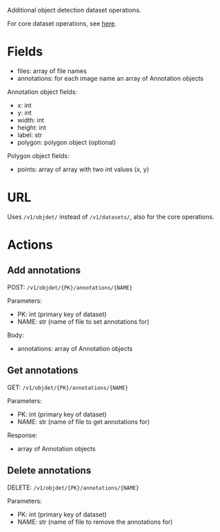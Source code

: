 Additional object detection dataset operations.

For core dataset operations, see [here](datasets.md).

# Fields

  * files: array of file names
  * annotations: for each image name an array of Annotation objects

Annotation object fields:

  * x: int
  * y: int
  * width: int
  * height: int
  * label: str
  * polygon: polygon object (optional)
  
Polygon object fields:

  * points: array of array with two int values (x, y)

# URL

Uses `/v1/objdet/` instead of `/v1/datasets/`, 
also for the core operations.

# Actions

## Add annotations

POST: `/v1/objdet/{PK}/annotations/{NAME}`

Parameters:

  * PK: int (primary key of dataset)
  * NAME: str (name of file to set annotations for)

Body:

  * annotations: array of Annotation objects

## Get annotations

GET: `/v1/objdet/{PK}/annotations/{NAME}`

Parameters:

  * PK: int (primary key of dataset)
  * NAME: str (name of file to get annotations for)

Response:

  * array of Annotation objects

## Delete annotations

DELETE: `/v1/objdet/{PK}/annotations/{NAME}`

Parameters:

  * PK: int (primary key of dataset)
  * NAME: str (name of file to remove the annotations for)

